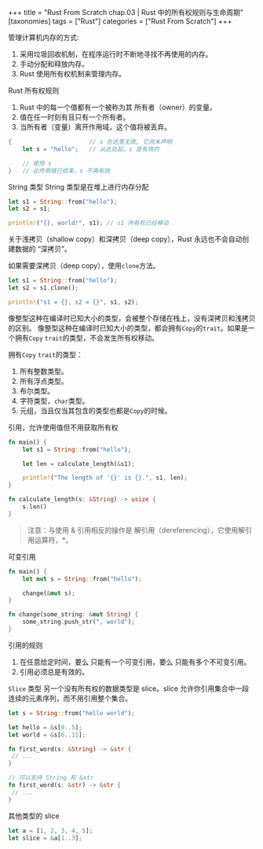 +++
title = "Rust From Scratch chap.03 | Rust 中的所有权规则与生命周期"
[taxonomies]
tags = ["Rust"]
categories = ["Rust From Scratch"]
+++

管理计算机内存的方式:

1. 采用垃圾回收机制，在程序运行时不断地寻找不再使用的内存。
2. 手动分配和释放内存。
3. Rust 使用所有权机制来管理内存。

Rust 所有权规则

1. Rust 中的每一个值都有一个被称为其 所有者（owner）的变量。
2. 值在任一时刻有且只有一个所有者。
3. 当所有者（变量）离开作用域，这个值将被丢弃。

```rust
{                      // s 在这里无效, 它尚未声明
    let s = "hello";   // 从此处起，s 是有效的

    // 使用 s
}   // 此作用域已结束，s 不再有效
```

String 类型
String 类型是在堆上进行内存分配

```rust
let s1 = String::from("hello");
let s2 = s1;

println!("{}, world!", s1); // s1 所有权已经移动
```

关于浅拷贝（shallow copy）和深拷贝（deep copy），Rust 永远也不会自动创建数据的 “深拷贝”。

如果需要深拷贝（deep copy），使用`clone`方法。
```rust
let s1 = String::from("hello");
let s2 = s1.clone();

println!("s1 = {}, s2 = {}", s1, s2);
```

像整型这种在编译时已知大小的类型，会被整个存储在栈上，没有深拷贝和浅拷贝的区别。
像整型这种在编译时已知大小的类型，都会拥有`Copy`的`trait`。如果是一个拥有`Copy` `trait`的类型，不会发生所有权移动。

拥有`Copy` `trait`的类型：
1. 所有整数类型。
2. 所有浮点类型。
3. 布尔类型。
4. 字符类型，`char`类型。
5. 元组，当且仅当其包含的类型也都是`Copy`的时候。

引用，允许使用值但不用获取所有权
```rust
fn main() {
    let s1 = String::from("hello");

    let len = calculate_length(&s1);

    println!("The length of '{}' is {}.", s1, len);
}

fn calculate_length(s: &String) -> usize {
    s.len()
}
```
> 注意：与使用 & 引用相反的操作是 解引用（dereferencing），它使用解引用运算符，*。

可变引用
```rust
fn main() {
    let mut s = String::from("hello");

    change(&mut s);
}

fn change(some_string: &mut String) {
    some_string.push_str(", world");
}
```

引用的规则
1. 在任意给定时间，要么 只能有一个可变引用，要么 只能有多个不可变引用。
2. 引用必须总是有效的。

`Slice` 类型
另一个没有所有权的数据类型是 slice。slice 允许你引用集合中一段连续的元素序列，而不用引用整个集合。
```rust
let s = String::from("hello world");

let hello = &s[0..5];
let world = &s[6..11];
```

```rust
fn first_word(s: &String) -> &str {
 // ...
}

// 可以支持 String 和 &str
fn first_word(s: &str) -> &str {
 // ...
}
```

其他类型的 slice
```rust
let a = [1, 2, 3, 4, 5];
let slice = &a[1..3];
```

